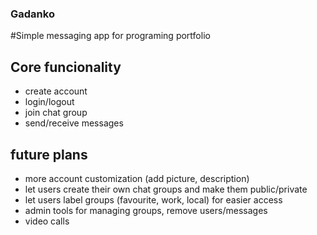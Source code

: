 ### Gadanko
#Simple messaging app for programing portfolio

## Core funcionality
- create account
- login/logout
- join chat group
- send/receive messages

## future plans
- more account customization (add picture, description)
- let users create their own chat groups and make them public/private
- let users label groups (favourite, work, local) for easier access
- admin tools for managing groups, remove users/messages
- video calls
